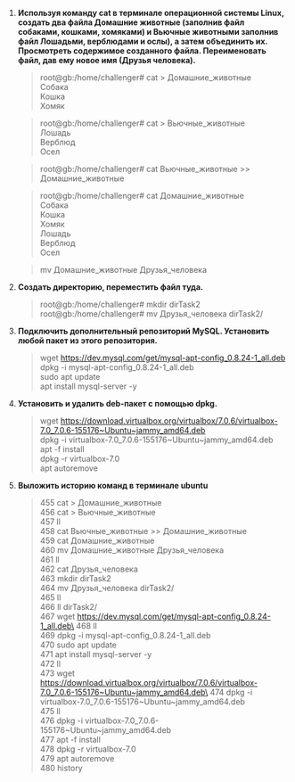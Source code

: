 
1. **Используя команду cat в терминале операционной системы Linux, создать
   два файла Домашние животные (заполнив файл собаками, кошками,
   хомяками) и Вьючные животными заполнив файл Лошадьми, верблюдами и
   ослы), а затем объединить их. Просмотреть содержимое созданного файла.
   Переименовать файл, дав ему новое имя (Друзья человека).**

   >root@gb:/home/challenger# cat > Домашние_животные \
   Собака\
   Кошка\
   Хомяк

   >root@gb:/home/challenger# cat > Вьючные_животные \
   Лошадь\
   Верблюд\
   Осел

   >root@gb:/home/challenger# cat Вьючные_животные >> Домашние_животные

   >root@gb:/home/challenger# cat Домашние_животные \
   Собака\
   Кошка\
   Хомяк\
   Лошадь\
   Верблюд\
   Осел

   >mv Домашние_животные Друзья_человека

2. **Создать директорию, переместить файл туда.**
   
   >root@gb:/home/challenger# mkdir dirTask2\
   >root@gb:/home/challenger# mv Друзья_человека dirTask2/

3. **Подключить дополнительный репозиторий MySQL. Установить любой пакет
   из этого репозитория.**

   >wget https://dev.mysql.com/get/mysql-apt-config_0.8.24-1_all.deb \
   >dpkg -i mysql-apt-config_0.8.24-1_all.deb\
   >sudo apt update\
   >apt install mysql-server -y

4. **Установить и удалить deb-пакет с помощью dpkg.**

   >wget https://download.virtualbox.org/virtualbox/7.0.6/virtualbox-7.0_7.0.6-155176~Ubuntu~jammy_amd64.deb \
   dpkg -i virtualbox-7.0_7.0.6-155176~Ubuntu~jammy_amd64.deb \
   apt -f install \
   dpkg -r virtualbox-7.0 \
   apt autoremove

5. **Выложить историю команд в терминале ubuntu**

   >  455  cat > Домашние_животные\
   456  cat > Вьючные_животные\
   457  ll\
   458  cat Вьючные_животные >> Домашние_животные\
   459  cat Домашние_животные\
   460  mv Домашние_животные Друзья_человека\
   461  ll\
   462  cat Друзья_человека\
   463  mkdir dirTask2\
   464  mv Друзья_человека dirTask2/\
   465  ll\
   466  ll dirTask2/\
   467  wget https://dev.mysql.com/get/mysql-apt-config_0.8.24-1_all.deb\
   468  ll\
   469  dpkg -i mysql-apt-config_0.8.24-1_all.deb\
   470  sudo apt update\
   471  apt install mysql-server -y\
   472  ll\
   473  wget https://download.virtualbox.org/virtualbox/7.0.6/virtualbox-7.0_7.0.6-155176~Ubuntu~jammy_amd64.deb\
   474  dpkg -i virtualbox-7.0_7.0.6-155176~Ubuntu~jammy_amd64.deb\
   475  ll\
   476  dpkg -i virtualbox-7.0_7.0.6-155176~Ubuntu~jammy_amd64.deb\
   477  apt -f install\
   478  dpkg -r virtualbox-7.0\
   479  apt autoremove\
   480  history

